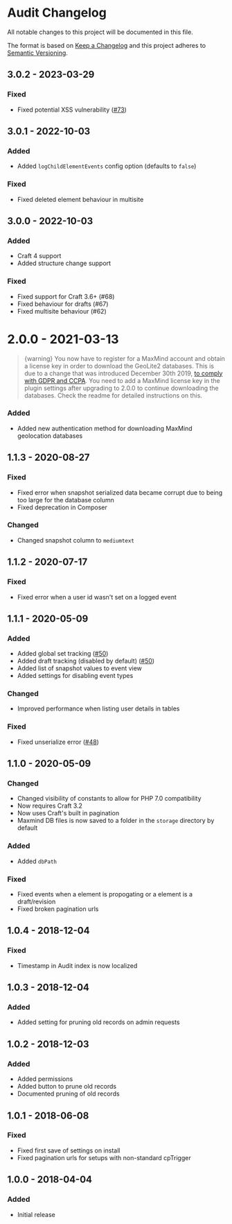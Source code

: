 # Audit Changelog

All notable changes to this project will be documented in this file.

The format is based on [Keep a Changelog](http://keepachangelog.com/) and this project adheres to [Semantic Versioning](http://semver.org/).

## 3.0.2 - 2023-03-29

### Fixed
- Fixed potential XSS vulnerability ([#73](https://github.com/sjelfull/craft-audit/pull/73))

## 3.0.1 - 2022-10-03

### Added
- Added `logChildElementEvents` config option (defaults to `false`)

### Fixed
- Fixed deleted element behaviour in multisite

## 3.0.0 - 2022-10-03

### Added
- Craft 4 support
- Added structure change support

### Fixed
- Fixed support for Craft 3.6+ (#68)
- Fixed behaviour for drafts (#67)
- Fixed multisite behaviour (#62)

# 2.0.0 - 2021-03-13

> {warning} You now have to register for a MaxMind account and obtain a license key in order to download the GeoLite2 databases. This is due to a change that was introduced December 30th 2019, [to comply with GDPR and CCPA](https://blog.maxmind.com/2019/12/18/significant-changes-to-accessing-and-using-geolite2-databases/). You need to add a MaxMind license key in the plugin settings after upgrading to 2.0.0 to continue downloading the databases. Check the readme for detailed instructions on this.

### Added
- Added new authentication method for downloading MaxMind geolocation databases

## 1.1.3 - 2020-08-27

### Fixed
- Fixed error when snapshot serialized data became corrupt due to being too large for the database column
- Fixed deprecation in Composer

### Changed
- Changed snapshot column to `mediumtext`

## 1.1.2 - 2020-07-17

### Fixed
- Fixed error when a user id wasn't set on a logged event

## 1.1.1 - 2020-05-09

### Added
- Added global set tracking ([#50](https://github.com/sjelfull/craft-audit/issues/50))
- Added draft tracking (disabled by default) ([#50](https://github.com/sjelfull/craft-audit/issues/50))
- Added list of snapshot values to event view
- Added settings for disabling event types

### Changed
- Improved performance when listing user details in tables

### Fixed
- Fixed unserialize error ([#48](https://github.com/sjelfull/craft-audit/issues/48))

## 1.1.0 - 2020-05-09

### Changed
- Changed visibility of constants to allow for PHP 7.0 compatibility
- Now requires Craft 3.2
- Now uses Craft's built in pagination
- Maxmind DB files is now saved to a folder in the `storage` directory by default

### Added
- Added `dbPath` 

### Fixed
- Fixed events when a element is propogating or a element is a draft/revision
- Fixed broken pagination urls

## 1.0.4 - 2018-12-04

### Fixed
- Timestamp in Audit index is now localized 

## 1.0.3 - 2018-12-04

### Added
- Added setting for pruning old records on admin requests

## 1.0.2 - 2018-12-03

### Added
- Added permissions
- Added button to prune old records
- Documented pruning of old records

## 1.0.1 - 2018-06-08

### Fixed
- Fixed first save of settings on install
- Fixed pagination urls for setups with non-standard cpTrigger

## 1.0.0 - 2018-04-04

### Added
- Initial release
